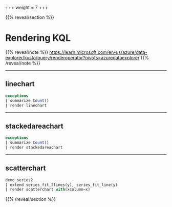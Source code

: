 +++
weight = 7
+++

{{% reveal/section %}}
# Rendering KQL

{{% reveal/note %}}
https://learn.microsoft.com/en-us/azure/data-explorer/kusto/query/renderoperator?pivots=azuredataexplorer
{{% /reveal/note %}}

---

## linechart

```sql
exceptions
| summarize Count()
| render linechart
```

---

## stackedareachart

```sql
exceptions
| summarize Count()
| render stackedareachart
```

---

## scatterchart

```sql
demo_series2
| extend series_fit_2lines(y), series_fit_line(y)
| render scatterchart with(xcolumn=x)
```

{{% /reveal/section %}}